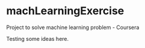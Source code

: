 # machLearningExercise
Project to solve machine learning problem - Coursera

Testing some ideas here.
